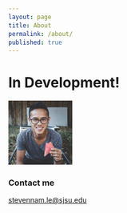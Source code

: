 ```yaml
---
layout: page
title: About
permalink: /about/
published: true
---
```


<h1>In Development!</h1>
<img src="/images/sndl.jpg" alt="Profile Picture" style="width:128px;height:128px;">

### Contact me

[stevennam.le@sjsu.edu](mailto:stevennam.le@sjsu.edu)
